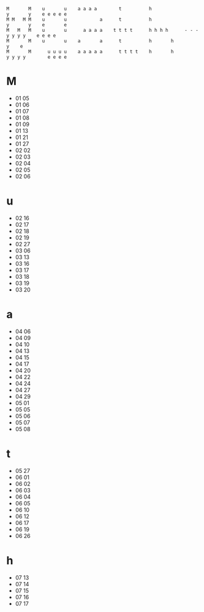 ```
M       M    u       u    a a a a        t          h                     y       y    e e e e e
M M   M M    u       u            a      t          h                     y       y    e       e
M   M   M    u       u      a a a a    t t t t      h h h h      - - -      y y y y    e e e e  
M       M    u       u    a       a      t          h       h                     y    e        
M       M      u u u u    a a a a a      t t t t    h       h             y y y y        e e e e
```
# M
- 01 05
- 01 06
- 01 07
- 01 08
- 01 09
- 01 13
- 01 21
- 01 27
- 02 02
- 02 03
- 02 04
- 02 05
- 02 06

# u
- 02 16
- 02 17
- 02 18
- 02 19
- 02 27
- 03 06
- 03 13
- 03 16
- 03 17
- 03 18
- 03 19
- 03 20

# a
- 04 06
- 04 09
- 04 10
- 04 13
- 04 15
- 04 17
- 04 20
- 04 22
- 04 24
- 04 27
- 04 29
- 05 01
- 05 05
- 05 06
- 05 07
- 05 08

# t
- 05 27
- 06 01
- 06 02
- 06 03
- 06 04
- 06 05
- 06 10
- 06 12
- 06 17
- 06 19
- 06 26

# h
- 07 13
- 07 14
- 07 15
- 07 16
- 07 17
